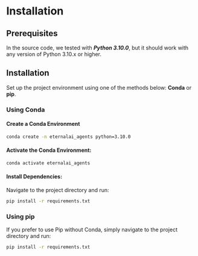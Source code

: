 # Installation

## Prerequisites

In the source code, we tested with _**Python 3.10.0**_, but it should work with any version of Python 3.10.x or higher.

## Installation

Set up the project environment using one of the methods below: **Conda** or **pip**.

### Using Conda

#### **Create a Conda Environment**

```bash
conda create -n eternalai_agents python=3.10.0

```

#### **Activate the Conda Environment:**

```bash
conda activate eternalai_agents
```

#### **Install Dependencies:**

Navigate to the project directory and run:

```bash
pip install -r requirements.txt
```

### Using pip

If you prefer to use Pip without Conda, simply navigate to the project directory and run:

```bash
pip install -r requirements.txt
```
